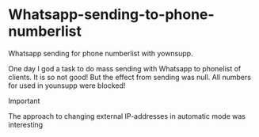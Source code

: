 # Whatsapp-sending-to-phone-numberlist
Whatsapp sending for phone numberlist with yownsupp.

One day I god a task to do mass sending with Whatsapp to phonelist of clients. It is so not good! But the effect from sending was null. All numbers for used in younsupp were blocked!

Important 

The approach to changing external IP-addresses in automatic mode was interesting
